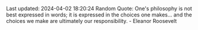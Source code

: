 Last updated: 2024-04-02 18:20:24
Random Quote: One's philosophy is not best expressed in words; it is expressed in the choices one makes... and the choices we make are ultimately our responsibility. - Eleanor Roosevelt